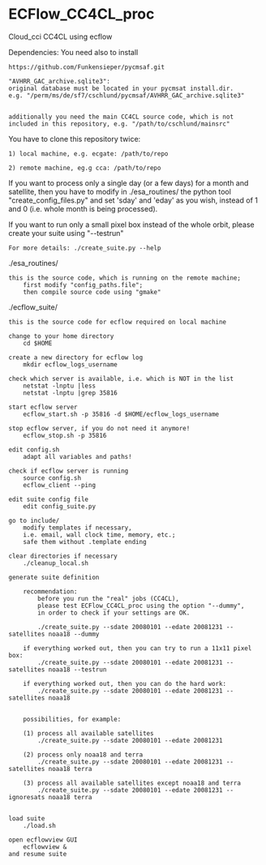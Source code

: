 ECFlow_CC4CL_proc
=================

Cloud_cci CC4CL using ecflow

Dependencies: You need also to install

    https://github.com/Funkensieper/pycmsaf.git

    "AVHRR_GAC_archive.sqlite3": 
    original database must be located in your pycmsat install.dir.
    e.g. "/perm/ms/de/sf7/cschlund/pycmsaf/AVHRR_GAC_archive.sqlite3"

    
    additionally you need the main CC4CL source code, which is not
    included in this repository, e.g. "/path/to/cschlund/mainsrc"


You have to clone this repository twice:

    1) local machine, e.g. ecgate: /path/to/repo

    2) remote machine, eg.g cca: /path/to/repo


If you want to process only a single day (or a few days) for a month and
satellite, then you have to modify in ./esa_routines/ the python tool
"create_config_files.py" and set 'sday' and 'eday' as you wish,
instead of 1 and 0 (i.e. whole month is being processed).


If you want to run only a small pixel box instead of the whole orbit, 
please create your suite using "--testrun"

    For more details: ./create_suite.py --help


./esa_routines/

    this is the source code, which is running on the remote machine;
        first modify "config_paths.file";
        then compile source code using "gmake"


./ecflow_suite/

    this is the source code for ecflow required on local machine

    change to your home directory
        cd $HOME

    create a new directory for ecflow log
        mkdir ecflow_logs_username

    check which server is available, i.e. which is NOT in the list
        netstat -lnptu |less
        netstat -lnptu |grep 35816

    start ecflow server
        ecflow_start.sh -p 35816 -d $HOME/ecflow_logs_username

    stop ecflow server, if you do not need it anymore!
        ecflow_stop.sh -p 35816

    edit config.sh
        adapt all variables and paths!

    check if ecflow server is running
        source config.sh
        ecflow_client --ping

    edit suite config file
        edit config_suite.py

    go to include/
        modify templates if necessary, 
        i.e. email, wall clock time, memory, etc.; 
        safe them without .template ending

    clear directories if necessary
        ./cleanup_local.sh

    generate suite definition

        recommendation: 
            before you run the "real" jobs (CC4CL), 
            please test ECFlow_CC4CL_proc using the option "--dummy",
            in order to check if your settings are OK.

            ./create_suite.py --sdate 20080101 --edate 20081231 --satellites noaa18 --dummy

        if everything worked out, then you can try to run a 11x11 pixel box:
            ./create_suite.py --sdate 20080101 --edate 20081231 --satellites noaa18 --testrun

        if everything worked out, then you can do the hard work:
            ./create_suite.py --sdate 20080101 --edate 20081231 --satellites noaa18


        possibilities, for example:

        (1) process all available satellites
            ./create_suite.py --sdate 20080101 --edate 20081231

        (2) process only noaa18 and terra
            ./create_suite.py --sdate 20080101 --edate 20081231 --satellites noaa18 terra

        (3) process all available satellites except noaa18 and terra
            ./create_suite.py --sdate 20080101 --edate 20081231 --ignoresats noaa18 terra


    load suite
        ./load.sh

    open ecflowview GUI
        ecflowview &
    and resume suite

